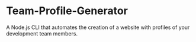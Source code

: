 # Team-Profile-Generator
A Node.js CLI that automates the creation of a website with profiles of your development team members.
